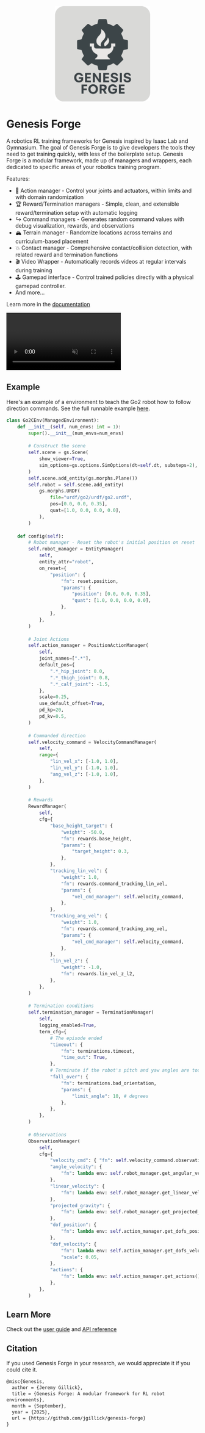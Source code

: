 <p align="center">
<img src="./media/logo_text.png" width="250" />
</p>

# Genesis Forge

A robotics RL training frameworks for Genesis inspired by Isaac Lab and Gymnasium.
The goal of Genesis Forge is to give developers the tools they need to get training quickly, with less of the boilerplate setup.
Genesis Forge is a modular framework, made up of managers and wrappers, each dedicated to specific areas of your robotics training program.

Features:

- 🦿 Action manager - Control your joints and actuators, within limits and with domain randomization
- 🏆 Reward/Termination managers - Simple, clean, and extensible reward/termination setup with automatic logging
- ↪️ Command managers - Generates random command values with debug visualization, rewards, and observations
- 🏔️ Terrain manager - Randomize locations across terrains and curriculum-based placement
- 💥 Contact manager - Comprehensive contact/collision detection, with related reward and termination functions
- 🎬 Video Wrapper - Automatically records videos at regular intervals during training
- 🕹️ Gamepad interface - Control trained policies directly with a physical gamepad controller.
- And more...

Learn more in the [documentation](https://genesis-forge.readthedocs.io/en/latest/)

<video autoplay="" muted="" loop="" playsinline="" src="media/cmd_locomotion.mp4"></video>

## Example

Here's an example of a environment to teach the Go2 robot how to follow direction commands. See the full runnable example [here](./examples/simple/).

```python
class Go2CEnv(ManagedEnvironment):
    def __init__(self, num_envs: int = 1):
        super().__init__(num_envs=num_envs)

        # Construct the scene
        self.scene = gs.Scene(
            show_viewer=True,
            sim_options=gs.options.SimOptions(dt=self.dt, substeps=2),
        )
        self.scene.add_entity(gs.morphs.Plane())
        self.robot = self.scene.add_entity(
            gs.morphs.URDF(
                file="urdf/go2/urdf/go2.urdf",
                pos=[0.0, 0.0, 0.35],
                quat=[1.0, 0.0, 0.0, 0.0],
            ),
        )

    def config(self):
        # Robot manager - Reset the robot's initial position on reset
        self.robot_manager = EntityManager(
            self,
            entity_attr="robot",
            on_reset={
                "position": {
                    "fn": reset.position,
                    "params": {
                        "position": [0.0, 0.0, 0.35],
                        "quat": [1.0, 0.0, 0.0, 0.0],
                    },
                },
            },
        )

        # Joint Actions
        self.action_manager = PositionActionManager(
            self,
            joint_names=[".*"],
            default_pos={
                ".*_hip_joint": 0.0,
                ".*_thigh_joint": 0.8,
                ".*_calf_joint": -1.5,
            },
            scale=0.25,
            use_default_offset=True,
            pd_kp=20,
            pd_kv=0.5,
        )

        # Commanded direction
        self.velocity_command = VelocityCommandManager(
            self,
            range={
                "lin_vel_x": [-1.0, 1.0],
                "lin_vel_y": [-1.0, 1.0],
                "ang_vel_z": [-1.0, 1.0],
            },
        )

        # Rewards
        RewardManager(
            self,
            cfg={
                "base_height_target": {
                    "weight": -50.0,
                    "fn": rewards.base_height,
                    "params": {
                        "target_height": 0.3,
                    },
                },
                "tracking_lin_vel": {
                    "weight": 1.0,
                    "fn": rewards.command_tracking_lin_vel,
                    "params": {
                        "vel_cmd_manager": self.velocity_command,
                    },
                },
                "tracking_ang_vel": {
                    "weight": 1.0,
                    "fn": rewards.command_tracking_ang_vel,
                    "params": {
                        "vel_cmd_manager": self.velocity_command,
                    },
                },
                "lin_vel_z": {
                    "weight": -1.0,
                    "fn": rewards.lin_vel_z_l2,
                },
            },
        )

        # Termination conditions
        self.termination_manager = TerminationManager(
            self,
            logging_enabled=True,
            term_cfg={
                # The episode ended
                "timeout": {
                    "fn": terminations.timeout,
                    "time_out": True,
                },
                # Terminate if the robot's pitch and yaw angles are too large
                "fall_over": {
                    "fn": terminations.bad_orientation,
                    "params": {
                        "limit_angle": 10, # degrees
                    },
                },
            },
        )

        # Observations
        ObservationManager(
            self,
            cfg={
                "velocity_cmd": { "fn": self.velocity_command.observation },
                "angle_velocity": {
                    "fn": lambda env: self.robot_manager.get_angular_velocity(),
                },
                "linear_velocity": {
                    "fn": lambda env: self.robot_manager.get_linear_velocity(),
                },
                "projected_gravity": {
                    "fn": lambda env: self.robot_manager.get_projected_gravity(),
                },
                "dof_position": {
                    "fn": lambda env: self.action_manager.get_dofs_position(),
                },
                "dof_velocity": {
                    "fn": lambda env: self.action_manager.get_dofs_velocity(),
                    "scale": 0.05,
                },
                "actions": {
                    "fn": lambda env: self.action_manager.get_actions(),
                },
            },
        )
```

## Learn More

Check out the [user guide](https://genesis-forge.readthedocs.io/en/latest/guide/index.html) and [API reference](https://genesis-forge.readthedocs.io/en/latest/api/index.html)

## Citation

If you used Genesis Forge in your research, we would appreciate it if you could cite it.

```
@misc{Genesis,
  author = {Jeremy Gillick},
  title = {Genesis Forge: A modular framework for RL robot environments},
  month = {September},
  year = {2025},
  url = {https://github.com/jgillick/genesis-forge}
}
```
